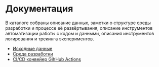 # Документация

В каталоге собраны описание данных, заметки о структуре среды разработки и
процессе её развёртывания, описание инструментов автоматизации работы с кодом и
данными, описания инструментов логирования и трекинга экспериментов.

- [Исходные данные](/docs/data_description.md)
- [Среда разработки](/docs/development_environment.md)
- [CI/CD конвейер GihHub Actions](/docs/ci_cd_gh_actions.md)
